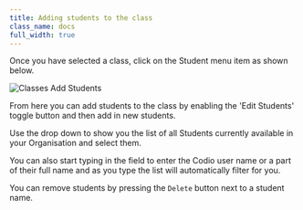 ```yaml
---
title: Adding students to the class
class_name: docs
full_width: true
---
```


Once you have selected a class, click on the Student menu item as shown below.

![Classes Add Students](/img/docs/class_addstudents.png)

From here you can add students to the class by enabling the 'Edit Students' toggle button and then add in new students.

Use the drop down to show you the list of all Students currently available in your Organisation and select them.

You can also start typing in the field to enter the Codio user name or a part of their full name and as you type the list will automatically filter for you.

You can remove students by pressing the `Delete` button next to a student name.

